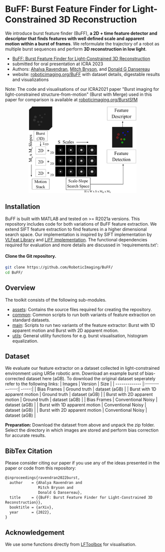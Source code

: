 # BuFF: Burst Feature Finder for Light-Constrained 3D Reconstruction

We introduce burst feature finder (BuFF), **a 2D + time feature detector and descriptor that finds features with well defined scale and apparent motion within a burst of frames**. We reformulate the trajectory of a robot as multiple burst sequences and perform **3D reconstruction in low light**.

- [BuFF: Burst Feature Finder for Light-Constrained 3D Reconstruction](https://roboticimaging.org/Papers/ravendran2022burstfeatures.pdf)
- submitted for oral presentation at ICRA 2023
- Authors: [Ahalya Ravendran](ahalyaravendran.com/), [Mitch Bryson](https://scholar.google.com.au/citations?user=yIFgUxwAAAAJ&hl=en/)\, and [Donald G Dansereau](https://roboticimaging.org/)
- website: [roboticimaging.org/BuFF](https://roboticimaging.org/Projects/BuFF/) with dataset details, digestable results and visualizations

Note: The code and visualisations of our ICRA2021 paper "Burst imaging for light-constrained structure-from-motion" (Burst with Merge) used in this paper for comparison is available at [roboticimaging.org/BurstSfM](https://roboticimaging.org/Projects/BurstSfM/)

<p align="center">
  <img src="https://github.com/RoboticImaging/BuFF/blob/main/assets/architecture.png" width="350" title="BuFF_architecture">
</p>

## Installation
BuFF is built with MATLAB and tested on >= R2021a versions. This repository includes code for both variations of BuFF feature extraction. We extend SIFT feature extraction to find features in a higher dimensional search space. Our implementation is inspired by SIFT implementation by [VLFeat Library](https://www.vlfeat.org/) and [LiFF implementation](https://github.com/doda42/LiFF). The functional dependencies required for evaluation and more details are discussed in 'requirements.txt':

#### Clone the Git repository.  
```bash
git clone https://github.com/RoboticImaging/BuFF/
cd BuFF/
```
## Overview
The toolkit consists of the following sub-modules.  
 - [assets](assets): Contains the source files required for creating the repository.
 - [common](common): Common scripts to run both variants of feature extraction on standard datasets. 
 - [main](main): Scripts to run two variants of the feature extractor: Burst with 1D apparent motion and Burst with 2D apparent motion. 
 - [utils](utils): General utility functions for e.g. burst visualisation, histogram equalization.

## Dataset
We evaluate our feature extractor on a dataset collected in light-constrained environment using UR5e robotic arm. Download an example burst of bias-corrected dataset here (aGB).
To download the original dataset seperately refer to the following links:
| Images        |       Version     | Size |
| ------------- |:-------------:| -----:|
| Bias Frames     | Ground truth | dataset (aGB) |
| Burst with 1D apparent motion    | Ground truth |  dataset (aGB) |
| Burst with 2D apparent motion | Ground truth | dataset (aGB)  |
| Bias Frames     | Conventional Noisy | dataset (aGB) |
| Burst with 1D apparent motion    | Conventional Noisy |  dataset (aGB) |
| Burst with 2D apparent motion | Conventional Noisy | dataset (aGB)  |

**Preparation:** Download the dataset from above and unpack the zip folder.
Select the directory in which images are stored and perform bias correction for accurate results.

## BibTex Citation
Please consider citing our paper if you use any of the ideas presented in the paper or code from this repository:
```
@inproceedings{ravendran2022burst,
  author    = {Ahalya Ravendran and
               Mitch Bryson and
               Donald G Dansereau},
  title     = {{BuFF: Burst Feature Finder for Light-Constrained 3D Reconstruction}},
  booktitle = {arXiv},
  year      = {2022},
}
```

## Acknowledgement
We use some functions directly from [LFToolbox](https://github.com/doda42/LFToolbox) for visualisation.

